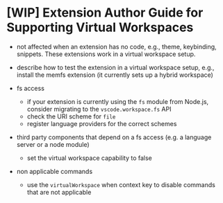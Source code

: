 # [WIP] Extension Author Guide for Supporting Virtual Workspaces

- not affected when an extension has no code, e.g., theme, keybinding, snippets. These extensions work in a virtual workspace setup.

- describe how to test the extension in a virtual workspace setup, e.g., install the memfs extension (it currently sets up a hybrid workspace)

- fs access
  - if your extension is currently using the `fs` module from Node.js, consider migrating to the `vscode.workspace.fs` API
  - check the URI scheme for `file`
  - register language providers for the correct schemes

- third party components that depend on a fs access (e.g. a language server or a node module)
  - set the virtual workspace capability to false

- non applicable commands
  - use the `virtualWorkspace` when context key to disable commands that are not applicable


